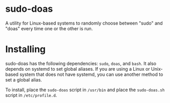 # sudo-doas
A utility for Linux-based systems to randomly choose between "sudo" and "doas" every time one or the other is run.

# Installing
sudo-doas has the following dependencies: `sudo`, `doas`, and `bash`. It also depends on systemd to set global aliases.
If you are using a Linux or Unix-based system that does not have systemd, you can use another method to set a global alias.

To install, place the `sudo-doas` script in `/usr/bin` and place the `sudo-doas.sh` script in `/etc/profile.d`.
